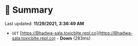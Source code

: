 # 📖 Summary
Last updated: **11/29/2021, 3:36:49 AM**

- `GET` [https://Bhadwa-sala.toxicblte.repl.co](https://Bhadwa-sala.toxicblte.repl.co) - **Down** (283ms)
